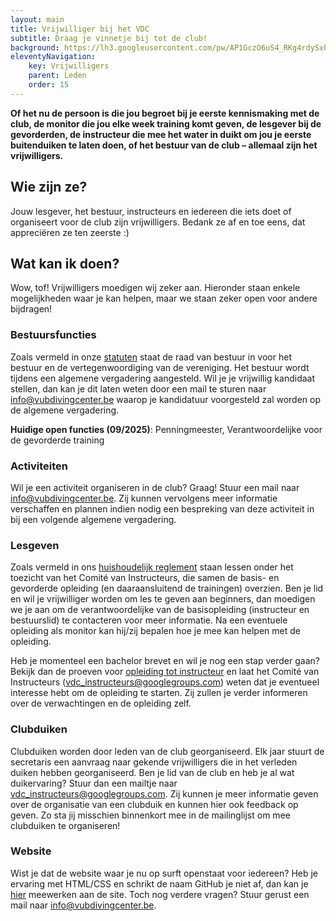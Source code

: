 ```yaml
---
layout: main
title: Vrijwilliger bij het VDC
subtitle: Draag je vinnetje bij tot de club!
background: https://lh3.googleusercontent.com/pw/AP1GczO6uS4_RKg4rdySxPMiHRV7uxrpndwQNngbHIsLuyEHB4o_N84Unog1hK3Y6iRzoi_UAoqgdREemaG-Rc2JYRN2dmCntM56mx9cJx0du0lDDXFiJ7OpnVyYltGS5jjMajQzBKHlxC-YTHSM7GPFi82bug
eleventyNavigation:
    key: Vrijwilligers
    parent: Leden
    order: 15
---
```


**Of het nu de persoon is die jou begroet bij je eerste kennismaking met de club, de monitor die jou elke week training komt geven, de lesgever bij de gevorderden, de instructeur die mee het water in duikt om jou je eerste buitenduiken te laten doen, of het bestuur van de club – allemaal zijn het vrijwilligers.**

## Wie zijn ze?
Jouw lesgever, het bestuur, instructeurs en iedereen die iets doet of organiseert voor de club zijn vrijwilligers. Bedank ze af en toe eens, dat appreciëren ze ten zeerste :)

## Wat kan ik doen?
Wow, tof! Vrijwilligers moedigen wij zeker aan. Hieronder staan enkele mogelijkheden waar je kan helpen, maar we staan zeker open voor andere bijdragen!

### Bestuursfuncties

Zoals vermeld in onze [statuten](/downloads/statuten_03102011.pdf) staat de raad van bestuur in voor het bestuur en de vertegenwoordiging van de vereniging. Het bestuur wordt tijdens een algemene vergadering aangesteld. Wil je je vrijwillig kandidaat stellen, dan kan je dit laten weten door een mail te sturen naar [info@vubdivingcenter.be](mailto:info@vubdivingcenter.be) waarop je kandidatuur voorgesteld zal worden op de algemene vergadering.

**Huidige open functies (09/2025)**: Penningmeester, Verantwoordelijke voor de gevorderde training

### Activiteiten

Wil je een activiteit organiseren in de club? Graag! Stuur een mail naar [info@vubdivingcenter.be](mailto:info@vubdivingcenter.be). Zij kunnen vervolgens meer informatie verschaffen en plannen indien nodig een bespreking van deze activiteit in bij een volgende algemene vergadering.

### Lesgeven

Zoals vermeld in ons [huishoudelijk reglement](/downloads/huishoudelijk_reglement_25012025.pdf) staan lessen onder het toezicht van het Comité van Instructeurs, die samen de basis- en gevorderde opleiding (en daaraansluitend de trainingen) overzien. Ben je lid en wil je vrijwilliger worden om les te geven aan beginners, dan moedigen we je aan om de verantwoordelijke van de basisopleiding (instructeur en bestuurslid) te contacteren voor meer informatie. Na een eventuele opleiding als monitor kan hij/zij bepalen hoe je mee kan helpen met de opleiding.

Heb je momenteel een bachelor brevet en wil je nog een stap verder gaan? Bekijk dan de proeven voor [opleiding tot instructeur](/documents) en laat het Comité van Instructeurs ([vdc_instructeurs@googlegroups.com](mailto:vdc_instructeurs@googlegroups.com)) weten dat je eventueel interesse hebt om de opleiding te starten. Zij zullen je verder informeren over de verwachtingen en de opleiding zelf.

### Clubduiken

Clubduiken worden door leden van de club georganiseerd. Elk jaar stuurt de secretaris een aanvraag naar gekende vrijwilligers die in het verleden duiken hebben georganiseerd. Ben je lid van de club en heb je al wat duikervaring? Stuur dan een mailtje naar [vdc_instructeurs@googlegroups.com](mailto:vdc_instructeurs@googlegroups.com). Zij kunnen je meer informatie geven over de organisatie van een clubduik en kunnen hier ook feedback op geven. Zo sta jij misschien binnenkort mee in de mailinglijst om mee clubduiken te organiseren!

### Website

Wist je dat de website waar je nu op surft openstaat voor iedereen? Heb je ervaring met HTML/CSS en schrikt de naam GitHub je niet af, dan kan je [hier](http://github.com/vubdivingcenter/vubdivingcenter.github.io) meewerken aan de site. Toch nog verdere vragen? Stuur gerust een mail naar [info@vubdivingcenter.be](mailto:info@vubdivingcenter.be).